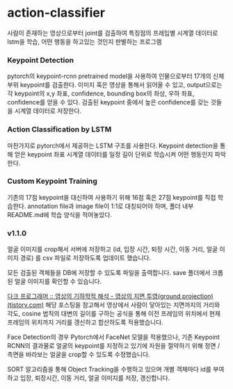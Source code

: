# action-classifier

사람이 존재하는 영상으로부터 joint를 검출하여 특징점의 프레임별 시계열 데이터로 lstm을 학습, 어떤 행동을 하고있는 것인지 판별하는 프로그램

### Keypoint Detection
pytorch의 keypoint-rcnn pretrained model을 사용하여 인물으로부터 17개의 신체부위 keypoint를 검출한다.
이미지 혹은 영상을 통해서 읽어올 수 있고, output으로는 각 keypoint의 x,y 좌표, confidence, bounding box의 좌상, 우하 좌표, confidence를 얻을 수 있다.
검출된 keypoint 중에서 높은 confidence를 갖는 것들을 시계열 데이터로 저장한다.

### Action Classification by LSTM
마찬가지로 pytorch에서 제공하는 LSTM 구조를 사용한다.
Keypoint detection을 통해 얻은 keypoint 좌표 시계열 데이터를 일정 길이 단위로 학습시켜 어떤 행동인지 파악한다.

### Custom Keypoint Training
기존의 17점 keypoint을 대신하여 사용하기 위해 16점 혹은 27점 keypoint를 직접 학습한다.
annotation file과 image file이 1:1로 대칭되어야 하며, 폴더 내부 README.md에 학습 양식을 적어놓았다.

### v1.1.0
얼굴 이미지를 crop해서 서버에 저장하고 
(id, 입장 시간, 퇴장 시간, 이동 거리, 얼굴 이미지 경로) 를 csv 파일로 저장하도록 업데이트 했습니다.

모든 검출된 객체들을 DB에 저장할 수 있도록 파일을 출력합니다. save 폴더에서 크롭된 얼굴 이미지를 확인할 수 있습니다.

[다크 프로그래머 :: 영상의 기하학적 해석 - 영상의 지면 투영(ground projection) (tistory.com)](https://darkpgmr.tistory.com/153)
해당 포스팅을 참고해서 영상에서 사람이 닿아있는 지면까지의 거리와 각도, cosine 법칙의 대변의 길이를 구하는 공식을 통해 이전 프레임의 위치에서 현재 프레임의 위치까지 거리를 갱신하고 합산하도록 적용했습니다.



Face Detection의 경우 Pytorch에서 FaceNet 모델을 적용했으나, 기존 Keypoint RCNN의 결과물로 얼굴의 keypoint를 지정하고 있기에 자원을 절약하기 위해 정면 / 측면을 바라보는 얼굴을 crop할 수 있도록 수정했습니다.



SORT 알고리즘을 통해 Object Tracking을 수행하고 있으며 개별 객체마다 id를 부여하고 입장, 퇴장시간, 이동 거리, 얼굴 이미지를 저장, 갱신합니다.

